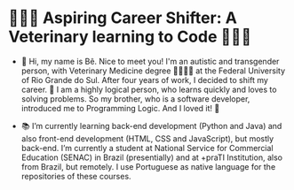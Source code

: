 # 🧑🏻‍💻 Aspiring Career Shifter: A Veterinary learning to Code 👨🏻‍⚕️
- 👋 Hi, my name is Bê. Nice to meet you! I'm an autistic and transgender person, with Veterinary Medicine degree 🐍🐠🦉🐁 at the Federal University of Rio Grande do Sul. After four years of work, I decided to shift my career. 🎯 I am a highly logical person, who learns quickly and loves to solving problems. So my brother, who is a software developer, introduced me to Programming Logic. And I loved it! 🤩

- 📚 I’m currently learning back-end development (Python and Java) and also front-end development (HTML, CSS and JavaScript), but mostly back-end. I’m currently a student at National Service for Commercial Education (SENAC) in Brazil (presentially) and at +praTI Institution, also from Brazil, but remotely. I use Portuguese as native language for the repositories of these courses.

